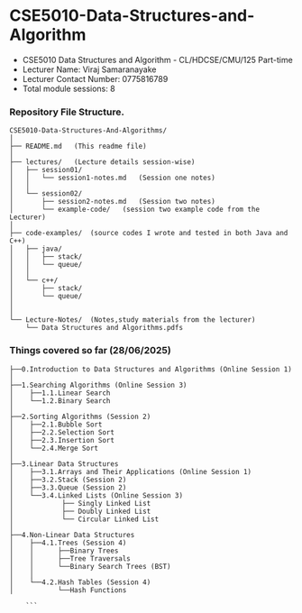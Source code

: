 # CSE5010-Data-Structures-and-Algorithm
- CSE5010 Data Structures and Algorithm - CL/HDCSE/CMU/125 Part-time
- Lecturer Name: Viraj Samaranayake
- Lecturer Contact Number: 0775816789
- Total module sessions: 8

### Repository File Structure.
```
CSE5010-Data-Structures-And-Algorithms/
│
├── README.md   (This readme file)
│
├── lectures/   (Lecture details session-wise)
│   ├── session01/
│   │   └── session1-notes.md   (Session one notes)
│   │
│   └── session02/
│       ├── session2-notes.md   (Session two notes)
│       └── example-code/   (session two example code from the Lecturer)
│
├── code-examples/  (source codes I wrote and tested in both Java and C++)
│   ├── java/
│   │   ├── stack/
│   │   └── queue/
│   │
│   └── c++/
│       ├── stack/
│       └── queue/
│
│
└── Lecture-Notes/  (Notes,study materials from the lecturer)
    └── Data Structures and Algorithms.pdfs
```

### Things covered so far (28/06/2025)
```
├──0.Introduction to Data Structures and Algorithms (Online Session 1)
│
├──1.Searching Algorithms (Online Session 3)
│    ├──1.1.Linear Search    
│    └──1.2.Binary Search
│    
├──2.Sorting Algorithms (Session 2)
│    ├──2.1.Bubble Sort
│    ├──2.2.Selection Sort
│    ├──2.3.Insertion Sort
│    └──2.4.Merge Sort
│
├──3.Linear Data Structures
│    ├──3.1.Arrays and Their Applications (Online Session 1)
│    ├──3.2.Stack (Session 2)
│    ├──3.3.Queue (Session 2)
│    └──3.4.Linked Lists (Online Session 3)
│            ├── Singly Linked List
│            ├── Doubly Linked List
│            └── Circular Linked List
│
├──4.Non-Linear Data Structures
│    ├──4.1.Trees (Session 4)
│    │      ├──Binary Trees
│    │      ├──Tree Traversals
│    │      └──Binary Search Trees (BST)
│    │        
│    └──4.2.Hash Tables (Session 4)
│           └──Hash Functions

    ```
